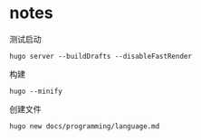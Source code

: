# notes

测试启动

`hugo server --buildDrafts --disableFastRender`

构建

`hugo --minify`

创建文件

`hugo new docs/programming/language.md`
